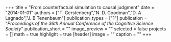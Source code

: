 +++
title = "From counterfactual simulation to causal judgment"
date = "2014-01-01"
authors = ["T. Gerstenberg","N. D. Goodman","D. A Lagnado","J. B Tenenbaum"]
publication_types = ["1"]
publication = "_Proceedings of the 36th Annual Conference of the Cognitive Science Society_"
publication_short = ""
image_preview = ""
selected = false
projects = []
math = true
highlight = true
[header]
image = ""
caption = ""
+++

